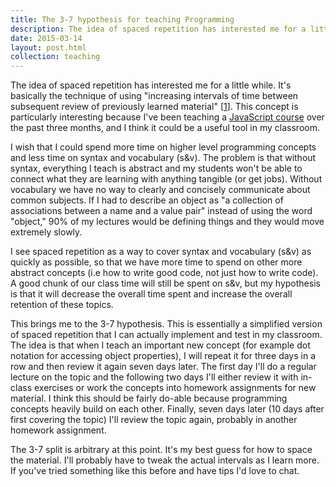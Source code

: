 ```yaml
---
title: The 3-7 hypothesis for teaching Programming
description: The idea of spaced repetition has interested me for a little while. It's basically the technique of using "increasing intervals of time between subsequent review of previously learned material." This concept is particularly interesting because I've been teaching a JavaScript course over the past three months, and I think it could be a useful tool in my classroom.
date: 2015-03-14
layout: post.html
collection: teaching
---
```


The idea of spaced repetition has interested me for a little while. It's basically the technique of using "increasing intervals of time between subsequent review of previously learned material" [[1](https://en.wikipedia.org/wiki/Spaced_repetition)]. This concept is particularly interesting because I've been teaching a [JavaScript course](https://www.theironyard.com/locations/austin.html) over the past three months, and I think it could be a useful tool in my classroom.

I wish that I could spend more time on higher level programming concepts and less time on syntax and vocabulary (s&v). The problem is that without syntax, everything I teach is abstract and my students won't be able to connect what they are learning with anything tangible (or get jobs). Without vocabulary we have no way to clearly and concisely communicate about common subjects. If I had to describe an object as "a collection of associations between a name and a value pair" instead of using the word "object," 90% of my lectures would be defining things and they would move extremely slowly.

I see spaced repetition as a way to cover syntax and vocabulary (s&v) as quickly as possible, so that we have more time to spend on other more abstract concepts (i.e how to write good code, not just how to write code). A good chunk of our class time will still be spent on s&v, but my hypothesis is that it will decrease the overall time spent and increase the overall retention of these topics.

This brings me to the 3-7 hypothesis. This is essentially a simplified version of spaced repetition that I can actually implement and test in my classroom. The idea is that when I teach an important new concept (for example dot notation for accessing object properties), I will repeat it for three days in a row and then review it again seven days later. The first day I'll do a regular lecture on the topic and the following two days I'll either review it with in-class exercises or work the concepts into homework assignments for new material. I think this should be fairly do-able because programming concepts heavily build on each other. Finally, seven days later (10 days after first covering the topic) I'll review the topic again, probably in another homework assignment.

The 3-7 split is arbitrary at this point. It's my best guess for how to space the material. I'll probably have to tweak the actual intervals as I learn more. If you've tried something like this before and have tips I'd love to chat. 
